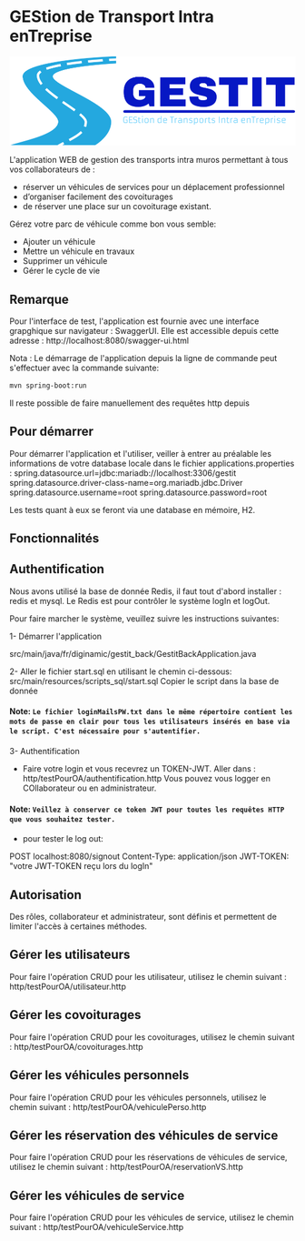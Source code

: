 # GEStion de Transport Intra enTreprise
![logo du projet](logo.png "SIGET_logo")

L'application WEB de gestion des transports intra muros permettant à tous vos collaborateurs de :

- réserver un véhicules de services pour un déplacement professionnel
- d’organiser facilement des covoiturages
- de réserver une place sur un covoiturage existant.

Gérez votre parc de véhicule comme bon vous semble:

- Ajouter un véhicule
- Mettre un véhicule en travaux
- Supprimer un véhicule
- Gérer le cycle de vie


## Remarque

Pour l'interface de test, l'application est fournie avec une interface grapghique sur navigateur : SwaggerUI.
Elle est accessible depuis cette adresse :
http://localhost:8080/swagger-ui.html

Nota : Le démarrage de l'application depuis la ligne de commande peut s'effectuer avec la commande suivante:
```bash
mvn spring-boot:run
```

Il reste possible de faire manuellement des requêtes http depuis 

## Pour démarrer
Pour démarrer l'application et l'utiliser, veiller à entrer au préalable les informations de votre database locale dans le fichier applications.properties :
spring.datasource.url=jdbc:mariadb://localhost:3306/gestit
spring.datasource.driver-class-name=org.mariadb.jdbc.Driver
spring.datasource.username=root
spring.datasource.password=root

Les tests quant à eux se feront via une database en mémoire, H2.


## Fonctionnalités

## Authentification

Nous avons utilisé la base de donnée Redis, il faut tout d'abord installer : redis et mysql. 
Le Redis est pour contrôler le système logIn et logOut.

Pour faire marcher le système, veuillez suivre les instructions suivantes: 

1- Démarrer l'application

src/main/java/fr/diginamic/gestit_back/GestitBackApplication.java

2- Aller le fichier start.sql en utilisant le chemin ci-dessous:
src/main/resources/scripts_sql/start.sql
Copier le script dans la base de donnée 

#### Note: `Le fichier loginMailsPW.txt dans le même répertoire contient les mots de passe en clair pour tous les utilisateurs insérés en base via le script. C'est nécessaire pour s'autentifier.`

3- Authentification
- Faire votre login et vous recevrez un TOKEN-JWT.
Aller dans  : http/testPourOA/authentification.http
Vous pouvez vous logger en COllaborateur ou en administrateur.

#### Note: `Veillez à conserver ce token JWT pour toutes les requêtes HTTP que vous souhaitez tester.`

- pour tester le log out: 

POST localhost:8080/signout
Content-Type: application/json
JWT-TOKEN: "votre JWT-TOKEN reçu lors du logIn"

## Autorisation
Des rôles, collaborateur et administrateur, sont définis et permettent de limiter l'accès à certaines méthodes.

## Gérer les utilisateurs
Pour faire l'opération CRUD pour les utilisateur, utilisez le chemin suivant :
http/testPourOA/utilisateur.http

## Gérer les covoiturages
Pour faire l'opération CRUD pour les covoiturages, utilisez le chemin suivant :
http/testPourOA/covoiturages.http

## Gérer les véhicules personnels 
Pour faire l'opération CRUD pour les véhicules personnels, utilisez le chemin suivant :
http/testPourOA/vehiculePerso.http

## Gérer les réservation des véhicules de service
Pour faire l'opération CRUD pour les réservations de véhicules de service, utilisez le chemin suivant :
http/testPourOA/reservationVS.http

## Gérer les véhicules de service
Pour faire l'opération CRUD pour les véhicules de service, utilisez le chemin suivant : 
http/testPourOA/vehiculeService.http
